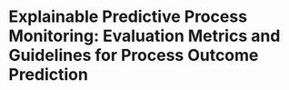 # Explainable Predictive Process Monitoring: Evaluation Metrics and Guidelines for Process Outcome Prediction
